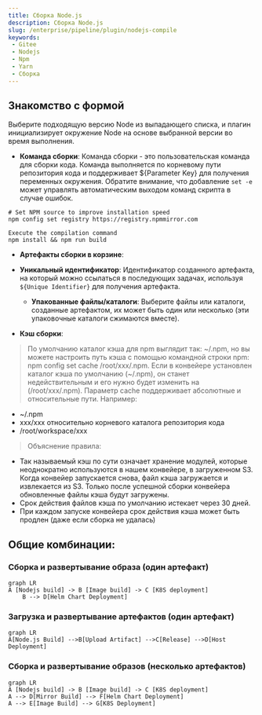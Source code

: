 ```yaml
---
title: Сборка Node.js
description: Сборка Node.js
slug: /enterprise/pipeline/plugin/nodejs-compile
keywords:
 - Gitee
 - Nodejs
 - Npm
 - Yarn
 - Сборка
---
```


## Знакомство с формой

Выберите подходящую версию Node из выпадающего списка, и плагин инициализирует окружение Node на основе выбранной версии во время выполнения.
  
- **Команда сборки**: Команда сборки - это пользовательская команда для сборки кода. Команда выполняется по корневому пути репозитория кода и поддерживает ${Parameter Key} для получения переменных окружения. Обратите внимание, что добавление `set -e` может управлять автоматическим выходом команд скрипта в случае ошибок.

```shell
# Set NPM source to improve installation speed
npm config set registry https://registry.npmmirror.com

Execute the compilation command
npm install && npm run build
```

- **Артефакты сборки в корзине**:
- **Уникальный идентификатор**: Идентификатор созданного артефакта, на который можно ссылаться в последующих задачах, используя `${Unique Identifier}` для получения артефакта.
    - **Упакованные файлы/каталоги**: Выберите файлы или каталоги, созданные артефактом, их может быть один или несколько (эти упаковочные каталоги сжимаются вместе).

- **Кэш сборки**:

> По умолчанию каталог кэша для npm выглядит так: ~/.npm, но вы можете настроить путь кэша с помощью командной строки npm: npm config set cache /root/xxx/.npm. Если в конвейере установлен каталог кэша по умолчанию (~/.npm), он станет недействительным и его нужно будет изменить на (/root/xxx/.npm). Параметр cache поддерживает абсолютные и относительные пути. Например:

- ~/.npm
- xxx/xxx относительно корневого каталога репозитория кода
- /root/workspace/xxx

> Объяснение правила:

- Так называемый кэш по сути означает хранение модулей, которые неоднократно используются в нашем конвейере, в загруженном S3. Когда конвейер запускается снова, файл кэша загружается и извлекается из S3.
Только после успешной сборки конвейера обновленные файлы кэша будут загружены.
- Срок действия файлов кэша по умолчанию истекает через 30 дней.
- При каждом запуске конвейера срок действия кэша может быть продлен (даже если сборка не удалась)

## Общие комбинации:

### Сборка и развертывание образа (один артефакт)

```mermaid
graph LR
A [Nodejs build] -> B [Image build] -> C [K8S deployment]
    B --> D[Helm Chart Deployment]
```

### Загрузка и развертывание артефактов (один артефакт)

```mermaid
graph LR
A[Node.js Build] -->B[Upload Artifact] -->C[Release] -->D[Host Deployment]
```

### Сборка и развертывание образов (несколько артефактов)

```mermaid
graph LR
A [Nodejs build] -> B [Image build] -> C [K8S deployment]
A --> D[Mirror Build] --> F[Helm Chart Deployment]
A --> E[Image Build] --> G[K8S Deployment]
```
  